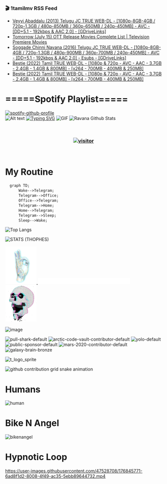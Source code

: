 ### 🎬 1tamilmv RSS Feed

<!-- BLOG-POST-LIST:START -->
- [Veyyi Abaddalu &lpar;2013&rpar; Telugu JC TRUE WEB-DL - [1080p-8GB-4GB / 720p-1.3GB / 480p-850MB / 360p-650MB / 240p-450MB] - AVC - [DD+5.1 - 192kbps &amp; AAC 2.0] - [GDriveLinks]](https://www.1tamilmv.click/index.php?/forums/topic/165562-veyyi-abaddalu-2013-telugu-jc-true-web-dl-1080p-8gb-4gb-720p-13gb-480p-850mb-360p-650mb-240p-450mb-avc-dd51-192kbps-aac-20-gdrivelinks/&do=findComment&comment=330776)
- [Tomorrow &lpar;July 15&rpar; OTT Release Movies Complete List | Television Premiere Movies](https://www.1tamilmv.click/index.php?/forums/topic/165561-tomorrow-july-15-ott-release-movies-complete-list-television-premiere-movies/&do=findComment&comment=330775)
- [Soggade Chinni Nayana &lpar;2016&rpar; Telugu JC TRUE WEB-DL - [1080p-8GB-4GB / 720p-1.3GB / 480p-900MB / 360p-700MB / 240p-450MB] - AVC - [DD+5.1 - 192kbps &amp; AAC 2.0] - Esubs - [GDriveLinks]](https://www.1tamilmv.click/index.php?/forums/topic/165560-soggade-chinni-nayana-2016-telugu-jc-true-web-dl-1080p-8gb-4gb-720p-13gb-480p-900mb-360p-700mb-240p-450mb-avc-dd51-192kbps-aac-20-esubs-gdrivelinks/&do=findComment&comment=330774)
- [Bestie &lpar;2022&rpar; Tamil TRUE WEB-DL - [1080p &amp; 720p - AVC - AAC - 3.7GB - 2.4GB - 1.4GB &amp; 800MB] - [x264 - 700MB - 400MB &amp; 250MB]](https://www.1tamilmv.click/index.php?/forums/topic/165497-bestie-2022-tamil-true-web-dl-1080p-720p-avc-aac-37gb-24gb-14gb-800mb-x264-700mb-400mb-250mb/&do=findComment&comment=330773)
- [Bestie &lpar;2022&rpar; Tamil TRUE WEB-DL - [1080p &amp; 720p - AVC - AAC - 3.7GB - 2.4GB - 1.4GB &amp; 800MB] - [x264 - 700MB - 400MB &amp; 250MB]](https://www.1tamilmv.click/index.php?/forums/topic/165497-bestie-2022-tamil-true-web-dl-1080p-720p-avc-aac-37gb-24gb-14gb-800mb-x264-700mb-400mb-250mb/&do=findComment&comment=330772)
<!-- BLOG-POST-LIST:END -->

# =====Spotify Playlist=====
[![spotify-github-profile](https://spotify-github-profile.vercel.app/api/view?uid=31rfzgmuvvewegdlxvlev4ynz4vu&cover_image=true&theme=default&bar_color=53b14f&bar_color_cover=true)](https://ravana69.github.io/rss)
</br>
![Alt text](https://spotify-recently-played-readme.vercel.app/api?user=31rfzgmuvvewegdlxvlev4ynz4vu)
[![Typing SVG](https://readme-typing-svg.herokuapp.com?color=%2336BCF7&center=true&vCenter=true&multiline=true&height=81&lines=I+AM+RAVANA;CONTACT+ME+ON+TELEGRAM%3A+%40R4V4N4)](https://git.io/typing-svg)
<img align="centre" height="400px" width="490px" alt="GIF" src="https://github.com/ravana69/ravana69/blob/master/rvm.gif" />
![Ravana Github Stats](https://github-readme-stats.vercel.app/api?username=ravana69&&show_icons=true&theme=radical)

<br />
<h3 align="center"> <a href="https://t.me/r4v4n4"><img src="https://profile-counter.glitch.me/ravana69/count.svg" alt="visitor" width="600"></a> </h3>
</br>

<H1>My Routine</H1>

```mermaid
  graph TD;
      Wake-->Telegram;
      Telegram-->Office;
      Office-->Telegram;
      Telegram-->Home;
      Home-->Telegram;
      Telegram-->Sleep;
      Sleep-->Wake;
```
![Top Langs](https://github-readme-stats.vercel.app/api/top-langs/?username=ravana69&&show_icons=true&theme=radical)

![STATS (THOPHES)](https://github-profile-trophy.vercel.app/?username=ravana69&theme=gruvbox&margin-w=10&margin-h=15&column=8)
<br />
<p align="left">
    <a href="#">
        <img width="20%" src="./assets/images/hand.gif" alt="" />
    </a>
    <a href="#">
        <img width="59%" src="./assets/images/spacer.png" alt="" >
    </a>
    <a href="#">
        <img width="20%" src="./assets/images/skull.gif" alt="" />
    </a>
</p>


![image](https://user-images.githubusercontent.com/47528708/175298537-0623dc00-7b1a-4ec1-b5b1-71768763a234.png)

<img width="148" alt="pull-shark-default" src="https://user-images.githubusercontent.com/47528708/176419715-70981865-4dc6-489a-8a1a-06842db67b15.gif"> <img width="148" alt="arctic-code-vault-contributor-default" src="https://user-images.githubusercontent.com/47528708/175267501-e1fbbb8f-c2b2-4882-b865-2ac4debef26c.png"> <img width="148" alt="yolo-default" src="https://user-images.githubusercontent.com/47528708/175267654-281a1880-1129-4b7b-bf2f-de5dd2bc5afa.png"> <img width="148" alt="public-sponsor-default" src="https://user-images.githubusercontent.com/47528708/175268448-2e78cc75-fb25-4d76-bd22-7df520446b45.png"> <img width="148" alt="mars-2020-contributor-default" src="https://user-images.githubusercontent.com/47528708/175268475-de6d987a-3be9-4353-86a5-23b422559355.png"> <img width="148" alt="galaxy-brain-bronze" src="https://user-images.githubusercontent.com/47528708/176419717-e2fdca8b-0fdc-47dd-9511-a7ff52178a33.gif">

![t_logo_sprite](https://user-images.githubusercontent.com/47528708/175293007-21ff1792-1fca-4be3-bcae-12fdc3aa414f.svg)

![github contribution grid snake animation](https://raw.githubusercontent.com/ravana69/ravana69/output/github-contribution-grid-snake-dark.svg#gh-dark-mode-only)

# Humans
<img width="170" alt="human" src="https://user-images.githubusercontent.com/47528708/176413829-c142d478-1c96-4c3c-a2a4-2dd35374c335.gif">

# Bike N Angel
<img width="170" alt="bikenangel" src="https://user-images.githubusercontent.com/47528708/176616968-3a44f91e-8016-477c-9bb5-c4689a1adbee.gif">

# Hypnotic Loop

https://user-images.githubusercontent.com/47528708/176845771-6ad8f1d2-8008-4f49-ac35-5ebb89644732.mp4


